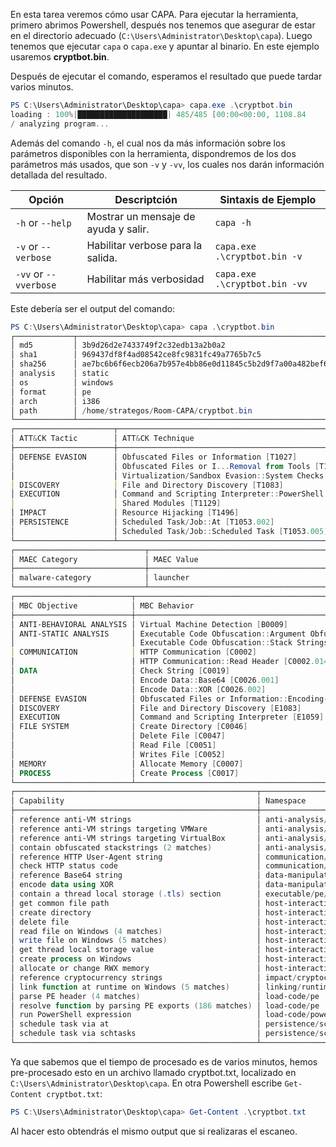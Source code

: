 En esta tarea veremos cómo usar CAPA. Para ejecutar la herramienta, primero abrimos Powershell, después nos tenemos que asegurar de estar en el directorio adecuado (`C:\Users\Administrator\Desktop\capa`). Luego tenemos que ejecutar `capa` o `capa.exe` y apuntar al binario. En este ejemplo usaremos **cryptbot.bin**.

Después de ejecutar el comando, esperamos el resultado que puede tardar varios minutos.

```powershell
PS C:\Users\Administrator\Desktop\capa> capa.exe .\cryptbot.bin
loading : 100%|████████████████████| 485/485 [00:00<00:00, 1108.84     rules/s]
/ analyzing program...
```

Además del comando `-h`, el cual nos da más información sobre los parámetros disponibles con la herramienta, dispondremos de los dos parámetros más usados, que son `-v` y `-vv`, los cuales nos darán información detallada del resultado.

| Opción                | Descriptción                         | Sintaxis de Ejemplo           |
| --------------------- | ------------------------------------ | ----------------------------- |
| `-h` or `--help`      | Mostrar un mensaje de ayuda y salir. | `capa -h`                     |
| `-v` or `--verbose`   | Habilitar verbose para la salida.    | `capa.exe .\cryptbot.bin -v`  |
| `-vv` or `--vverbose` | Habilitar más verbosidad             | `capa.exe .\cryptbot.bin -vv` |
Este debería ser el output del comando:

```Powershell
PS C:\Users\Administrator\Desktop\capa> capa .\cryptbot.bin
┌─────────────┬─────────────────────────────────────────────────────────────────┐
│ md5         │ 3b9d26d2e7433749f2c32edb13a2b0a2                                │
│ sha1        │ 969437df8f4ad08542ce8fc9831fc49a7765b7c5                        │
│ sha256      │ ae7bc6b6f6ecb206a7b957e4bb86e0d11845c5b2d9f7a00a482bef63b567ce4c│
│ analysis    │ static                                                          │
│ os          │ windows                                                         │
│ format      │ pe                                                              │
│ arch        │ i386                                                            │
│ path        │ /home/strategos/Room-CAPA/cryptbot.bin                          │
└─────────────┴─────────────────────────────────────────────────────────────────┘
┌──────────────────────┬────────────────────────────────────────────────────────┐
│ ATT&CK Tactic        │ ATT&CK Technique                                       │
├──────────────────────┼────────────────────────────────────────────────────────┤
│ DEFENSE EVASION      │ Obfuscated Files or Information [T1027]                │
│                      │ Obfuscated Files or I...Removal from Tools [T1027.005] │
│                      │ Virtualization/Sandbox Evasion::System Checks[T1497.001│
│ DISCOVERY            │ File and Directory Discovery [T1083]                   │
│ EXECUTION            │ Command and Scripting Interpreter::PowerShell [T1059.00│
│                      │ Shared Modules [T1129]                                 │
│ IMPACT               │ Resource Hijacking [T1496]                             │
│ PERSISTENCE          │ Scheduled Task/Job::At [T1053.002]                     │
│                      │ Scheduled Task/Job::Scheduled Task [T1053.005]         │
└──────────────────────┴────────────────────────────────────────────────────────┘
┌─────────────────────────────┬─────────────────────────────────────────────────┐
│ MAEC Category               │ MAEC Value                                      │
├─────────────────────────────┼─────────────────────────────────────────────────┤
│ malware-category            │ launcher                                        │
└─────────────────────────────┴─────────────────────────────────────────────────┘
┌──────────────────────────┬────────────────────────────────────────────────────┐
│ MBC Objective            │ MBC Behavior                                       │
├──────────────────────────┼────────────────────────────────────────────────────┤
│ ANTI-BEHAVIORAL ANALYSIS │ Virtual Machine Detection [B0009]                  │
│ ANTI-STATIC ANALYSIS     │ Executable Code Obfuscation::Argument Obfuscation  │
│                          │ Executable Code Obfuscation::Stack Strings [B0032.0│
│ COMMUNICATION            │ HTTP Communication [C0002]                         │
│                          │ HTTP Communication::Read Header [C0002.014]        │
│ DATA                     │ Check String [C0019]                               │
│                          │ Encode Data::Base64 [C0026.001]                    │
│                          │ Encode Data::XOR [C0026.002]                       │
│ DEFENSE EVASION          │ Obfuscated Files or Information::Encoding-Standard │
│ DISCOVERY                │ File and Directory Discovery [E1083]               │
│ EXECUTION                │ Command and Scripting Interpreter [E1059]          │
│ FILE SYSTEM              │ Create Directory [C0046]                           │
│                          │ Delete File [C0047]                                │
│                          │ Read File [C0051]                                  │
│                          │ Writes File [C0052]                                │
│ MEMORY                   │ Allocate Memory [C0007]                            │
│ PROCESS                  │ Create Process [C0017]                             │
└──────────────────────────┴────────────────────────────────────────────────────┘
┌──────────────────────────────────────────────────────┬────────────────────────┐
│ Capability                                           │ Namespace              │
├──────────────────────────────────────────────────────┼────────────────────────┤
│ reference anti-VM strings                            │ anti-analysis/anti-vm/v│
│ reference anti-VM strings targeting VMWare           │ anti-analysis/anti-vm/v│
│ reference anti-VM strings targeting VirtualBox       │ anti-analysis/anti-vm/v│
│ contain obfuscated stackstrings (2 matches)          │ anti-analysis/obfuscati│
│ reference HTTP User-Agent string                     │ communication/http     │
│ check HTTP status code                               │ communication/http/clie│
│ reference Base64 string                              │ data-manipulation/encod│
│ encode data using XOR                                │ data-manipulation/encod│
│ contain a thread local storage (.tls) section        │ executable/pe/section/t│
│ get common file path                                 │ host-interaction/file-s│
│ create directory                                     │ host-interaction/file-s│
│ delete file                                          │ host-interaction/file-s│
│ read file on Windows (4 matches)                     │ host-interaction/file-s│
│ write file on Windows (5 matches)                    │ host-interaction/file-s│
│ get thread local storage value                       │ host-interaction/proces│
│ create process on Windows                            │ host-interaction/proces│
│ allocate or change RWX memory                        │ host-interaction/proces│
│ reference cryptocurrency strings                     │ impact/cryptocurrency  │
│ link function at runtime on Windows (5 matches)      │ linking/runtime-linking│
│ parse PE header (4 matches)                          │ load-code/pe           │
│ resolve function by parsing PE exports (186 matches) │ load-code/pe           │
│ run PowerShell expression                            │ load-code/powershell/  │
│ schedule task via at                                 │ persistence/scheduled-t│
│ schedule task via schtasks                           │ persistence/scheduled-t│
└──────────────────────────────────────────────────────┴────────────────────────┘
```

Ya que sabemos que el tiempo de procesado es de varios minutos, hemos pre-procesado esto en un archivo llamado cryptbot.txt, localizado en `C:\Users\Administrator\Desktop\capa`. En otra Powershell escribe `Get-Content cryptbot.txt`:

```powershell
PS C:\Users\Administrator\Desktop\capa> Get-Content .\cryptbot.txt
```

Al hacer esto obtendrás el mismo output que si realizaras el escaneo.


